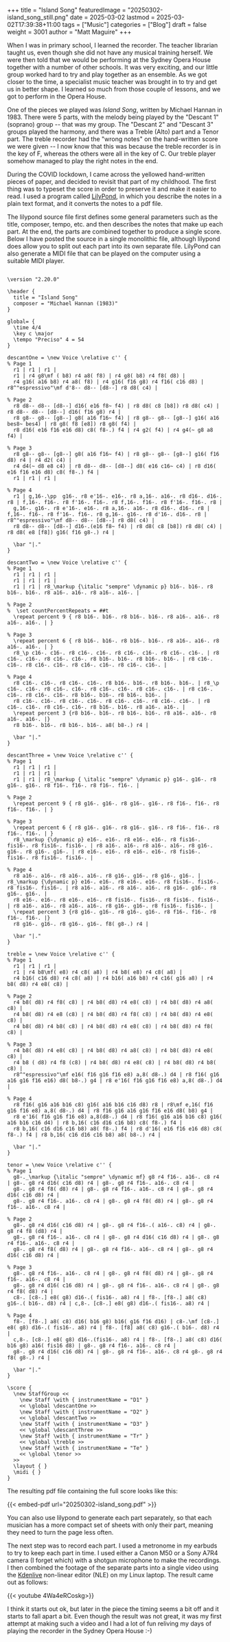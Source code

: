 +++
title = "Island Song"
featuredImage = "20250302-island_song_still.png"
date = 2025-03-02
lastmod = 2025-03-02T17:39:38+11:00
tags = ["Music"]
categories = ["Blog"]
draft = false
weight = 3001
author = "Matt Maguire"
+++

When I was in primary school, I learned the recorder. The teacher librarian taught us, even though she did not have any musical training herself. We were then told that we would be performing at the Sydney Opera House together with a number of other schools. It was very exciting, and our little group worked hard to try and play together as an ensemble. As we got closer to the time, a specialist music teacher was brought in to try and get us in better shape. I learned so much from those couple of lessons, and we got to perform in the Opera House.

One of the pieces we played was _Island Song_, written by Michael Hannan in 1983. There were 5 parts, with the melody being played by the "Descant 1" (soprano) group -- that was my group. The "Descant 2" and "Descant 3" groups played the harmony, and there was a Treble (Alto) part and a Tenor part. The treble recorder had the "wrong notes" on the hand-written score we were given -- I now know that this was because the treble recorder is in the key of F, whereas the others were all in the key of C. Our treble player somehow managed to play the right notes in the end.

During the COVID lockdown, I came across the yellowed hand-written pieces of paper, and decided to revisit that part of my childhood. The first thing was to typeset the score in order to preserve it and make it easier to read. I used a program called [LilyPond](https://lilypond.org), in which you describe the notes in a plain text format, and it converts the notes to a pdf file.

The lilypond source file first defines some general parameters such as the title, composer, tempo, etc. and then describes the notes that make up each part. At the end, the parts are combined together to produce a single score. Below I have posted the source in a single monolithic file, although lilypond does allow you to split out each part into its own separate file. LilyPond can also generate a MIDI file that can be played on the computer using a suitable MIDI player.

```text

\version "2.20.0"

\header {
  title = "Island Song"
  composer = "Michael Hannan (1983)"
}

global= {
  \time 4/4
  \key c \major
  \tempo "Preciso" 4 = 54
}

descantOne = \new Voice \relative c'' {
% Page 1
  r1 | r1 | r1 |
  r1 | r4 g8\mf ( b8) r4 a8( f8) | r4 g8( b8) r4 f8( d8) |
  r4 g16( a16 b8) r4 a8( f8) | r4 g16( f16 g8) r4 f16( c16 d8) | r8^"espressivo"\mf d'8-- d8-- [d8--] r8 d8( c4) |

% Page 2
  r8 d8-- d8-- [d8--] d16( e16 f8~ f4) | r8 d8( c8 [b8]) r8 d8( c4) | r8 d8-- d8-- [d8--] d16( f16 g8) r4 |
  r8 g8-- g8-- [g8--] g8( a16 f16~ f4) | r8 g8-- g8-- [g8--] g16( a16 bes8~ bes4) | r8 g8( f8 [e8]) r8 g8( f4) |
  r8 d16( e16 f16 e16 d8) c8( f8-.) f4 | r4 g2( f4) | r4 g4(~ g8 a8 f4) |

% Page 3
  r8 g8-- g8-- [g8--] g8( a16 f16~ f4) | r8 g8-- g8-- [g8--] g16( f16 d8) r4 | r4 d2( c4) |
  r4 d4(~ d8 e8 c4) | r8 d8-- d8-- [d8--] d8( e16 c16~ c4) | r8 d16( e16 f16 e16 d8) c8( f8-.) f4 |
  r1 | r1 | r1 |

% Page 4
  r1 | g,16-.\pp  g16-. r8 e'16-. e16-. r8 a,16-. a16-. r8 d16-. d16-. r8 | f,16-. f16-. r8 f'16-. f16-. r8 f,16-. f16-. r8 f'16-. f16-. r8 |
  g,16-. g16-. r8 e'16-. e16-. r8 a,16-. a16-. r8 d16-. d16-. r8 | f,16-. f16-. r8 f'16-. f16-. r8 g,16-. g16-. r8 d'16-. d16-. r8 | r8^"espressivo"\mf d8-- d8-- [d8--] r8 d8( c4) |
  r8 d8-- d8-- [d8--] d16-.(e16 f8~ f4) | r8 d8( c8 [b8]) r8 d8( c4) | r8 d8( e8 [f8]) g16( f16 g8-.) r4 |

  \bar "|."
}

descantTwo = \new Voice \relative c'' {
% Page 1
  r1 | r1 | r1 |
  r1 | r1 | r1 |
  r1 | r1 | r8_\markup {\italic "sempre" \dynamic p} b16-. b16-. r8 b16-. b16-. r8 a16-. a16-. r8 a16-. a16-. |

% Page 2
%  \set countPercentRepeats = ##t
  \repeat percent 9 { r8 b16-. b16-. r8 b16-. b16-. r8 a16-. a16-. r8 a16-. a16-. | }

% Page 3
  \repeat percent 6 { r8 b16-. b16-. r8 b16-. b16-. r8 a16-. a16-. r8 a16-. a16-. | }
  r8_\p c16-. c16-. r8 c16-. c16-. r8 c16-. c16-. r8 c16-. c16-. | r8 c16-. c16-. r8 c16-. c16-. r8 b16-. b16-. r8 b16-. b16-. | r8 c16-. c16-. r8 c16-. c16-. r8 c16-. c16-. r8 c16-. c16-. |

% Page 4
  r8 c16-. c16-. r8 c16-. c16-. r8 b16-. b16-. r8 b16-. b16-. | r8_\p c16-. c16-. r8 c16-. c16-. r8 c16-. c16-. r8 c16-. c16-. | r8 c16-. c16-. r8 c16-. c16-. r8 b16-. b16-. r8 b16-. b16-. |
  r8 c16-. c16-. r8 c16-. c16-. r8 c16-. c16-. r8 c16-. c16-. | r8 c16-. c16-. r8 c16-. c16-. r8 b16-. b16-. r8 a16-. a16-. |
  \repeat percent 3 {r8 b16-. b16-. r8 b16-. b16-. r8 a16-. a16-. r8 a16-. a16-. |}
  r8 b16-. b16-. r8 b16-. b16-. a8( b8-.) r4 |

  \bar "|."
}

descantThree = \new Voice \relative c'' {
% Page 1
  r1 | r1 | r1 |
  r1 | r1 | r1 |
  r1 | r1 | r8_\markup { \italic "sempre" \dynamic p} g16-. g16-. r8 g16-. g16-. r8 f16-. f16-. r8 f16-. f16-. |

% Page 2
  \repeat percent 9 { r8 g16-. g16-. r8 g16-. g16-. r8 f16-. f16-. r8 f16-. f16-. | }

% Page 3
  \repeat percent 6 { r8 g16-. g16-. r8 g16-. g16-. r8 f16-. f16-. r8 f16-. f16-. | }
  r8_\markup {\dynamic p} e16-. e16-. r8 e16-. e16-. r8 fis16-. fis16-. r8 fis16-. fis16-. | r8 a16-. a16-. r8 a16-. a16-. r8 g16-. g16-. r8 g16-. g16-. | r8 e16-. e16-. r8 e16-. e16-. r8 fis16-. fis16-. r8 fis16-. fis16-. |

% Page 4
  r8 a16-. a16-. r8 a16-. a16-. r8 g16-. g16-. r8 g16-. g16-. | r8_\markup {\dynamic p} e16-. e16-. r8 e16-. e16-. r8 fis16-. fis16-. r8 fis16-. fis16-. | r8 a16-. a16-. r8 a16-. a16-. r8 g16-. g16-. r8 g16-. g16-. |
  r8 e16-. e16-. r8 e16-. e16-. r8 fis16-. fis16-. r8 fis16-. fis16-. | r8 a16-. a16-. r8 a16-. a16-. r8 g16-. g16-. r8 fis16-. fis16-. |
  \repeat percent 3 {r8 g16-. g16-. r8 g16-. g16-. r8 f16-. f16-. r8 f16-. f16-. |}
  r8 g16-. g16-. r8 g16-. g16-. f8( g8-.) r4 |

  \bar "|."
}

treble = \new Voice \relative c'' {
% Page 1
  r1 | r1 | r1 |
  r1 | r4 b8\mf( e8) r4 c8( a8) | r4 b8( e8) r4 c8( a8) |
  r4 b16( c16 d8) r4 c8( a8) | r4 b16( a16 b8) r4 c16( g16 a8) | r4 b8( d8) r4 e8( c8) |

% Page 2
  r4 b8( d8) r4 f8( c8) | r4 b8( d8) r4 e8( c8) | r4 b8( d8) r4 a8( c8) |
  r4 b8( d8) r4 e8 (c8) | r4 b8( d8) r4 f8( c8) | r4 b8( d8) r4 e8( c8) |
  r4 b8( d8) r4 b8( c8) | r4 b8( d8) r4 e8( c8) | r4 b8( d8) r4 f8( c8) |

% Page 3
  r4 b8( d8) r4 e8( c8) | r4 b8( d8) r4 a8( c8) | r4 b8( d8) r4 e8( c8) |
  r4 b8 ( d8) r4 f8 (c8) | r4 b8( d8) r4 e8( c8) | r4 b8( d8) r4 b8( c8) |
  r8^"espressivo"\mf e16( f16 g16 f16 e8) a,8( d8-.) d4 | r8 f16( g16 a16 g16 f16 e16) d8( b8-.) g4 | r8 e'16( f16 g16 f16 e8) a,8( d8-.) d4 |

% Page 4
  r8 f16( g16 a16 b16 c8) g16( a16 b16 c16 d8) r8 | r8\mf e,16( f16 g16 f16 e8) a,8( d8-.) d4 | r8 f16 g16 a16 g16 f16 e16 d8( b8) g4 |
  r8 e'16( f16 g16 f16 e8) a,8(d8-.) d4 | r8 f16( g16 a16 b16 c8) g16( a16 b16 c16 d4) | r8 b,16( c16 d16 c16 b8) c8( f8-.) f4 |
  r8 b,16( c16 d16 c16 b8) a8( f8-.) f4 | r8 d'16( e16 f16 e16 d8) c8( f8-.) f4 | r8 b,16( c16 d16 c16 b8) a8( b8-.) r4 |

  \bar "|."
}

tenor = \new Voice \relative c'' {
% Page 1
  g8-._\markup {\italic "sempre" \dynamic mf} g8 r4 f16-. a16-. c8 r4 | g8-. g8 r4 d16( c16 d8) r4 | g8-. g8 r4 f16-. a16-. c8 r4 |
  g8-. g8 r4 f8( d8) r4 | g8-. g8 r4 f16-. a16-. c8 r4 | g8-. g8 r4 d16( c16 d8) r4 |
  g8-. g8 r4 f16-. a16-. c8 r4 | g8-. g8 r4 f8( d8) r4 | g8-. g8 r4 f16-. a16-. c8 r4 |

% Page 2
  g8-. g8 r4 d16( c16 d8) r4 | g8-. g8 r4 f16-.( a16-. c8) r4 | g8-. g8 r4 f8 (d8) r4 |
  g8-. g8 r4 f16-. a16-. c8 r4 | g8-. g8 r4 d16( c16 d8) r4 | g8-. g8 r4 f16-. a16-. c8 r4 |
  g8-. g8 r4 f8( d8) r4 | g8-. g8 r4 f16-. a16-. c8 r4 | g8-. g8 r4 d16( c16 d8) r4 |

% Page 3
  g8-. g8 r4 f16-. a16-. c8 r4 | g8-. g8 r4 f8( d8) r4 | g8-. g8 r4 f16-. a16-. c8 r4 |
  g8-. g8 r4 d16( c16 d8) r4 | g8-. g8 r4 f16-. a16-. c8 r4 | g8-. g8 r4 f8( d8) r4 |
  c8-. [c8-.] e8( g8) d16-.( fis16-. a8) r4 | f8-. [f8-.] a8( c8) g16-.( b16-. d8) r4 | c,8-. [c8-.] e8( g8) d16-.( fis16-. a8) r4 |

% Page 4
  f8-. [f8-.] a8( c8) d16( b16 g8) b16( g16 f16 d16) | c8-.\mf [c8-.] e8( g8) d16-.( fis16-. a8) r4 | f8-. [f8] a8( c8) g16-.( b16-. d8) r4 |
  c,8-. [c8-.] e8( g8) d16-.(fis16-. a8) r4 | f8-. [f8-.] a8( c8) d16( b16 g8) a16( fis16 d8) | g8-. g8 r4 f16-. a16-. c8 r4 |
  g8-. g8 r4 d16( c16 d8) r4 | g8-. g8 r4 f16-. a16-. c8 r4 g8-. g8 r4 f8( g8-.) r4 |

  \bar "|."
}

\score {
  \new StaffGroup <<
    \new Staff \with { instrumentName = "D1" }
    << \global \descantOne >>
    \new Staff \with { instrumentName = "D2" }
    << \global \descantTwo >>
    \new Staff \with { instrumentName = "D3" }
    << \global \descantThree >>
    \new Staff \with { instrumentName = "Tr" }
    << \global \treble >>
    \new Staff \with { instrumentName = "Te" }
    << \global \tenor >>
  >>
  \layout { }
  \midi { }
}
```

The resulting pdf file containing the full score looks like this:

{{< embed-pdf url="20250302-island_song.pdf" >}}

You can also use lilypond to generate each part separately, so that each musician has a more compact set of sheets with only their part, meaning they need to turn the page less often.

The next step was to record each part. I used a metronome in my earbuds to try to keep each part in time. I used either a Canon M50 or a Sony A7R4 camera (I forget which) with a shotgun microphone to make the recordings. I then combined the footage of the separate parts into a single video using the [Kdenlive](https://kdenlive.org/) non-linear editor (NLE) on my Linux laptop. The result came out as follows:

{{< youtube 4Wa4eRCoskg>}}

I think it starts out ok, but later in the piece the timing seems a bit off and it starts to fall apart a bit. Even though the result was not great, it was my first attempt at making such a video and I had a lot of fun reliving my days of playing the recorder in the Sydney Opera House :-)

